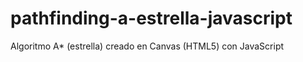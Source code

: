 # pathfinding-a-estrella-javascript
Algoritmo A* (estrella) creado en Canvas (HTML5) con JavaScript
